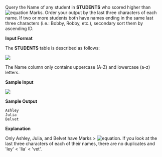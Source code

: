 Query the Name of any student in __STUDENTS__ who scored higher than ![equation](https://latex.codecogs.com/svg.latex?\inline&space;75) Marks. Order your output by the last three characters of each name. If two or more students both have names ending in the same last three characters (i.e.: Bobby, Robby, etc.), secondary sort them by ascending ID.

__Input Format__

The __STUDENTS__ table is described as follows: 

![](https://github.com/avtomato/HackerRank/blob/master/SQL/img/1443815243-94b941f556-1.png)

The Name column only contains uppercase (A-Z) and lowercase (a-z) letters.

__Sample Input__

![](https://github.com/avtomato/HackerRank/blob/master/SQL/img/1443815209-cf4b260993-2.png)

__Sample Output__
```commandline
Ashley
Julia
Belvet
```
__Explanation__

Only Ashley, Julia, and Belvet have Marks > ![equation](https://latex.codecogs.com/svg.latex?\inline&space;75). If you look at the last three characters of each of their names, there are no duplicates and 'ley' < 'lia' < 'vet'.